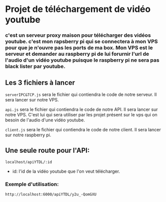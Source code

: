 # Projet de téléchargement de vidéo youtube
### c'est un serveur proxy maison pour télécharger des vidéos youtube. c'est mon rapsberry pi qui se connectera à mon VPS pour que je n'ouvre pas les ports de ma box. Mon VPS est le serveur et demander au raspberry pi de lui forurnir l'url de l'audio d'un vidéo youtube puisque le raspberry pi ne sera pas black lister par youtube.

## Les 3 fichiers à lancer

```serverIPC&TCP.js``` 
sera le fichier qui contiendra le code de notre serveur.  Il sera lancer sur notre VPS.

```api.js``` 
sera le fichier qui contiendra le code de notre API.  Il sera lancer sur notre VPS. C'est lui qui sera utiliser par les projet présent sur le vps qui on besoin de l'audio d'une vidéo youtube.

```client.js``` 
sera le fichier qui contiendra le code de notre client.  Il sera lancer sur notre raspberry pi.

## Une seule route pour l'API:
```localhost/apiYTDL/:id```
- id: l'id de la vidéo youtube que l'on veut télécharger.

### Exemple d'utilisation:
```http://localhost:6000/apiYTDL/y2u_-QomGXU```